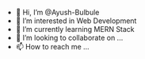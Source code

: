 - 👋 Hi, I’m @Ayush-Bulbule
- 👀 I’m interested in Web Development
- 🌱 I’m currently learning MERN Stack
- 💞️ I’m looking to collaborate on ...
- 📫 How to reach me ...

<!---
Ayush-Bulbule/Ayush-Bulbule is a ✨ special ✨ repository because its `README.md` (this file) appears on your GitHub profile.
You can click the Preview link to take a look at your changes.
--->
